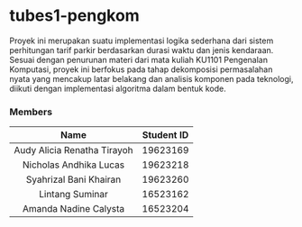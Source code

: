 # tubes1-pengkom
Proyek ini merupakan suatu implementasi logika sederhana dari sistem perhitungan tarif parkir berdasarkan durasi waktu dan jenis kendaraan. Sesuai dengan penurunan materi dari mata kuliah KU1101 Pengenalan Komputasi, proyek ini berfokus pada tahap dekomposisi permasalahan nyata yang mencakup latar belakang dan analisis komponen pada teknologi, diikuti dengan implementasi algoritma dalam bentuk kode.

### Members
| Name                          | Student ID      |
|:-----------------------------:|:---------------:|
| Audy Alicia Renatha Tirayoh        | 19623169        |
| Nicholas Andhika Lucas             | 19623218        |
| Syahrizal Bani Khairan	           | 19623260        |
| Lintang Suminar	                   | 16523162        |
| Amanda Nadine Calysta	             | 16523204        |
